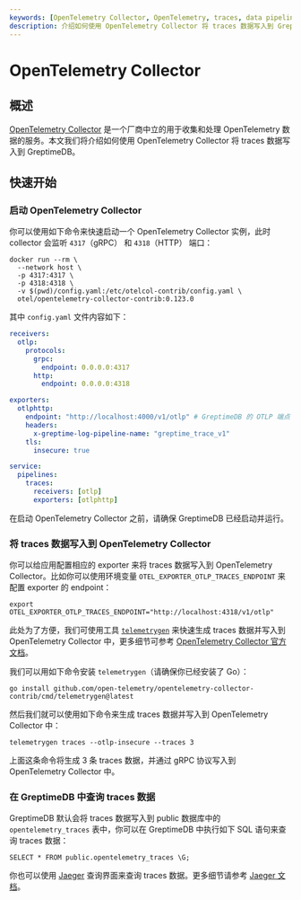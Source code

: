 ```yaml
---
keywords: [OpenTelemetry Collector, OpenTelemetry, traces, data pipeline]
description: 介绍如何使用 OpenTelemetry Collector 将 traces 数据写入到 GreptimeDB。
---
```


# OpenTelemetry Collector

## 概述

[OpenTelemetry Collector](https://opentelemetry.io/docs/collector/) 是一个厂商中立的用于收集和处理 OpenTelemetry 数据的服务。本文我们将介绍如何使用 OpenTelemetry Collector 将 traces 数据写入到 GreptimeDB。

## 快速开始

### 启动 OpenTelemetry Collector

你可以使用如下命令来快速启动一个 OpenTelemetry Collector 实例，此时 collector 会监听 `4317`（gRPC） 和 `4318`（HTTP） 端口：

```
docker run --rm \
  --network host \
  -p 4317:4317 \
  -p 4318:4318 \
  -v $(pwd)/config.yaml:/etc/otelcol-contrib/config.yaml \
  otel/opentelemetry-collector-contrib:0.123.0
```

其中 `config.yaml` 文件内容如下：

```yaml
receivers:
  otlp:
    protocols:
      grpc:
        endpoint: 0.0.0.0:4317
      http:
        endpoint: 0.0.0.0:4318

exporters:
  otlphttp:
    endpoint: "http://localhost:4000/v1/otlp" # GreptimeDB 的 OTLP 端点
    headers:
      x-greptime-log-pipeline-name: "greptime_trace_v1"
    tls:
      insecure: true

service:
  pipelines:
    traces:
      receivers: [otlp]
      exporters: [otlphttp]
```

在启动 OpenTelemetry Collector 之前，请确保 GreptimeDB 已经启动并运行。

### 将 traces 数据写入到 OpenTelemetry Collector

你可以给应用配置相应的 exporter 来将 traces 数据写入到 OpenTelemetry Collector。比如你可以使用环境变量 `OTEL_EXPORTER_OTLP_TRACES_ENDPOINT` 来配置 exporter 的 endpoint：

```
export OTEL_EXPORTER_OTLP_TRACES_ENDPOINT="http://localhost:4318/v1/otlp"
```

此处为了方便，我们可使用工具 [`telemetrygen`](https://github.com/open-telemetry/opentelemetry-collector-contrib/tree/main/cmd/telemetrygen) 来快速生成 traces 数据并写入到 OpenTelemetry Collector 中，更多细节可参考 [OpenTelemetry Collector 官方文档](https://opentelemetry.io/docs/collector/quick-start/)。

我们可以用如下命令安装 `telemetrygen`（请确保你已经安装了 Go）：

```
go install github.com/open-telemetry/opentelemetry-collector-contrib/cmd/telemetrygen@latest
```

然后我们就可以使用如下命令来生成 traces 数据并写入到 OpenTelemetry Collector 中：

```
telemetrygen traces --otlp-insecure --traces 3
```

上面这条命令将生成 3 条 traces 数据，并通过 gRPC 协议写入到 OpenTelemetry Collector 中。

### 在 GreptimeDB 中查询 traces 数据

GreptimeDB 默认会将 traces 数据写入到 public 数据库中的 `opentelemetry_traces` 表中，你可以在 GreptimeDB 中执行如下 SQL 语句来查询 traces 数据：

```
SELECT * FROM public.opentelemetry_traces \G;
```

你也可以使用 [Jaeger](https://www.jaegertracing.io/) 查询界面来查询 traces 数据。更多细节请参考 [Jaeger 文档](../../query-data/jaeger.md)。